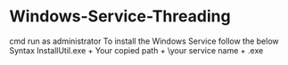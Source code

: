 # Windows-Service-Threading
cmd run as administrator
To install the Windows Service follow the below Syntax
InstallUtil.exe + Your copied path + \your service name + .exe
